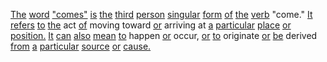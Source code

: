 [The](./the.md) [word](./word.md) ["comes"](./comes.md) [is](./is.md) [the](./the.md) [third](./third.md) [person](./person.md) [singular](./singular.md) [form](./form.md) [of](./of.md) [the](./the.md) [verb](./verb.md) "come." [It](./it.md) [refers](./refers.md) [to](./to.md) [the](./the.md) act [of](./of.md) moving toward [or](./or.md) arriving at [a](./a.md) [particular](./particular.md) [place](./place.md) [or](./or.md) [position.](./position.md) [It](./it.md) [can](./can.md) [also](./also.md) [mean](./mean.md) [to](./to.md) happen [or](./or.md) occur, [or](./or.md) [to](./to.md) originate [or](./or.md) [be](./be.md) derived [from](./from.md) [a](./a.md) [particular](./particular.md) [source](./source.md) [or](./or.md) [cause.](./cause.md)
